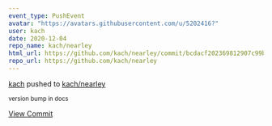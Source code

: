 ```yaml
---
event_type: PushEvent
avatar: "https://avatars.githubusercontent.com/u/5202416?"
user: kach
date: 2020-12-04
repo_name: kach/nearley
html_url: https://github.com/kach/nearley/commit/bcdacf202369812907c99b6bd6887fc52357acc7
repo_url: https://github.com/kach/nearley
---
```


<a href='https://github.com/kach' target='_blank'>kach</a> pushed to <a href='https://github.com/kach/nearley' target='_blank'>kach/nearley</a>

<small>version bump in docs</small>

<a href='https://github.com/kach/nearley/commit/bcdacf202369812907c99b6bd6887fc52357acc7' target='_blank'>View Commit</a>